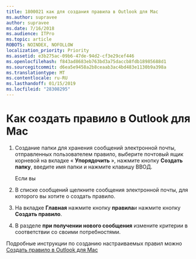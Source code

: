 ```yaml
---
title: 1800021 как для создания правила в Outlook для Mac
ms.author: supravee
author: supravee
ms.date: 7/16/2018
ms.audience: ITPro
ms.topic: article
ROBOTS: NOINDEX, NOFOLLOW
localization_priority: Priority
ms.assetid: e3b275ac-09b6-47de-94d2-cf3e29cef446
ms.openlocfilehash: f843ad8683eb763bd3a75daccb8fdb18985688d1
ms.sourcegitcommit: d6ea5e9458a2b8ceaab3ac4bd483e1130b9a398a
ms.translationtype: MT
ms.contentlocale: ru-RU
ms.lasthandoff: 01/15/2019
ms.locfileid: "28308295"
---
```

# <a name="how-to-create-a-rule-in-outlook-for-mac"></a>Как создать правило в Outlook для Mac

1. Создание папки для хранения сообщений электронной почты, отправленных пользователем правило, выберите почтовый ящик корневой на вкладке « **Упорядочить** », нажмите кнопку **Создать папку**, введите имя папки и нажмите клавишу ВВОД.
    
    Если вы 
    
2. В списке сообщений щелкните сообщения электронной почты, для которого вы хотите o создать правило.
    
3. На вкладке **Главная** нажмите кнопку **правила**и нажмите кнопку **Создать правило**.
    
4. В разделе **при получении нового сообщения** измените критерии в соответствии со своими потребностями. 
    
Подробные инструкции по созданию настраиваемых правил можно [Создать правило в Outlook для Mac](https://aka.ms/AA1uy0v)
  

